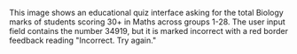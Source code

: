 This image shows an educational quiz interface asking for the total Biology marks of students scoring 30+ in Maths across groups 1-28. The user input field contains the number 34919, but it is marked incorrect with a red border feedback reading "Incorrect. Try again."